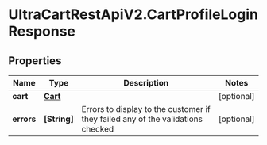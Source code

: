 # UltraCartRestApiV2.CartProfileLoginResponse

## Properties

Name | Type | Description | Notes
------------ | ------------- | ------------- | -------------
**cart** | [**Cart**](Cart.md) |  | [optional] 
**errors** | **[String]** | Errors to display to the customer if they failed any of the validations checked | [optional] 


